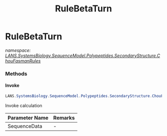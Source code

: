 ﻿---
title: RuleBetaTurn
---

# RuleBetaTurn
_namespace: [LANS.SystemsBiology.SequenceModel.Polypeptides.SecondaryStructure.ChouFasmanRules](N-LANS.SystemsBiology.SequenceModel.Polypeptides.SecondaryStructure.ChouFasmanRules.html)_



### Methods

#### Invoke
```csharp
LANS.SystemsBiology.SequenceModel.Polypeptides.SecondaryStructure.ChouFasmanRules.RuleBetaTurn.Invoke(LANS.SystemsBiology.SequenceModel.Polypeptides.SecondaryStructure.AminoAcid[])
```
Invoke calculation

|Parameter Name|Remarks|
|--------------|-------|
|SequenceData|-|





